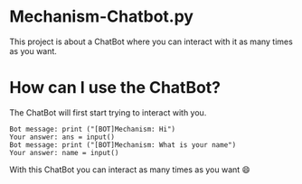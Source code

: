 # Mechanism-Chatbot.py
This project is about a ChatBot where you can interact with it as many times as you want.

# How can I use the ChatBot?
The ChatBot will first start trying to interact with you. 

```
Bot message: print ("[BOT]Mechanism: Hi")
Your answer: ans = input()
Bot message: print ("[BOT]Mechanism: What is your name")
Your answer: name = input()
```

With this ChatBot you can interact as many times as you want 😄
